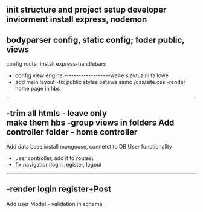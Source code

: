 init structure and project
setup developer inviorment
install express, nodemon
---------------------
bodyparser config, static config;
foder public, views
-------------------
config router
install express-handlebars
 - config view engine
 -------------------we4e s aktualni failowe
  - add main layout
  -fix public styles ostawa samo /css/site.css
  -render home page in hbs
  ---------------
  -trim all htmls - leave only <main> make them hbs
  -group views in folders
 Add controller folder - home controller
 ----------------
 Add data base
 install mongoose, connetct to DB
User functionality
  - user controller, add it to routes\
 - fix navigation(login register, logout
 -------------------------
 -render login register+Post
 ------------------------
 Add user Model - validation in schema

  